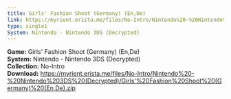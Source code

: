 ```yaml
---
title: Girls' Fashion Shoot (Germany) (En,De)
link: https://myrient.erista.me/files/No-Intro/Nintendo%20-%20Nintendo%203DS%20(Decrypted)/Girls'%20Fashion%20Shoot%20(Germany)%20(En,De).zip
type: single1
System: Nintendo - Nintendo 3DS (Decrypted)
---
```

<b>Game:</b> Girls' Fashion Shoot (Germany) (En,De)<br>
<b>System:</b> Nintendo - Nintendo 3DS (Decrypted)<br>
<b>Collection:</b> No-Intro<br>
<b>Download:</b> https://myrient.erista.me/files/No-Intro/Nintendo%20-%20Nintendo%203DS%20(Decrypted)/Girls'%20Fashion%20Shoot%20(Germany)%20(En,De).zip